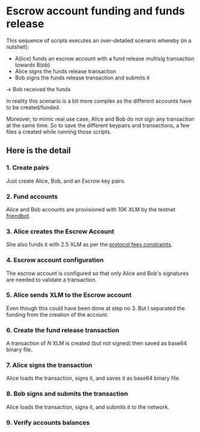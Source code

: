 # Escrow account funding and funds release

This sequence of scripts executes an over-detailed scenario whereby (in a nutshell):

- A(lice) funds an escrow account with a fund release multisig transaction towards B(ob)
- Alice signs the funds release transaction
- Bob signs the funds release transaction and submits it

-> Bob received the funds

In reality this scenario is a bit more complex as the different accounts have to be created/funded.

Moreover, to mimic real use case, Alice and Bob do not sign any transaction at the same time. So to save the different keypairs and transactions, a few files a created while running those scripts.

## Here is the detail

### 1. Create pairs

Just create Alice, Bob, and an Escrow key pairs.

### 2. Fund accounts

Alice and Bob accounts are provisioned with 10K XLM by the testnet [friendbot](https://www.stellar.org/developers/horizon/reference/tutorials/follow-received-payments.html#funding-your-account).

### 3. Alice creates the Escrow Account

She also funds it with 2.5 XLM as per the [protocol fees constraints](https://www.stellar.org/developers/guides/concepts/fees.html#minimum-account-balance).

### 4. Escrow account configuration

The escrow account is configured so that only Alice and Bob's signatures are needed to validate a transaction.

### 5. Alice sends XLM to the Escrow account

Even though this could have been done at step no 3. But I separated the funding from the creation of the account.

### 6. Create the fund release transaction

A transaction of _N_ XLM is created (but not signed) then saved as base64 binary file.

### 7. Alice signs the transaction 

Alice loads the transaction, signs it, and saves it as base64 binary file.

### 8. Bob signs and submits the transaction

Alice loads the transaction, signs it, and submits it to the network.

### 9. Verify accounts balances
